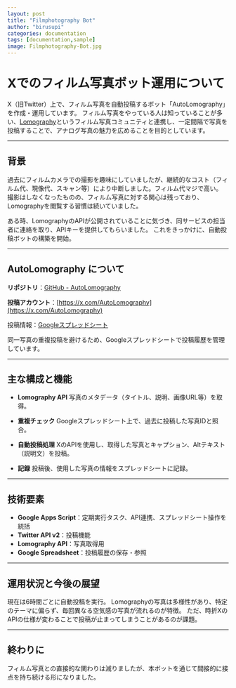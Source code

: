 ```yaml
---
layout: post
title: "Filmphotography Bot"
author: "birusupi"
categories: documentation
tags: [documentation,sample]
image: Filmphotography-Bot.jpg
---
```


# Xでのフィルム写真ボット運用について

X（旧Twitter）上で、フィルム写真を自動投稿するボット「AutoLomography」を作成・運用しています。
フィルム写真をやっている人は知っていることが多い、[Lomography](https://www.lomography.com/)というフィルム写真コミュニティと連携し、一定間隔で写真を投稿することで、アナログ写真の魅力を広めることを目的としています。

---

## 背景

過去にフィルムカメラでの撮影を趣味にしていましたが、継続的なコスト（フィルム代、現像代、スキャン等）により中断しました。フィルム代マジで高い。
撮影はしなくなったものの、フィルム写真に対する関心は残っており、Lomographyを閲覧する習慣は続いていました。

ある時、LomographyのAPIが公開されていることに気づき、同サービスの担当者に連絡を取り、APIキーを提供してもらいました。
これをきっかけに、自動投稿ボットの構築を開始。

---

## AutoLomography について

**リポジトリ**：[GitHub - AutoLomography](https://github.com/spira-unplugged/AutoLomography)

**投稿アカウント**：[https://x.com/AutoLomography](https://x.com/AutoLomography)

投稿情報：[Googleスプレッドシート](https://docs.google.com/spreadsheets/d/e/2PACX-1vQeafKQCtdjsx2O8oGL7FdnODIFzvVyaPzPBFJkZpry13amG8ADKxNBDZkQFEVyPe5ff8P8IbZ7lZ9j/pubhtml?gid=0&single=true)

同一写真の重複投稿を避けるため、Googleスプレッドシートで投稿履歴を管理しています。

---

## 主な構成と機能

- **Lomography API**
  写真のメタデータ（タイトル、説明、画像URL等）を取得。

- **重複チェック**
  Googleスプレッドシート上で、過去に投稿した写真IDと照合。

- **自動投稿処理**
  XのAPIを使用し、取得した写真とキャプション、Altテキスト（説明文）を投稿。

- **記録**
  投稿後、使用した写真の情報をスプレッドシートに記録。

---

## 技術要素

- **Google Apps Script**：定期実行タスク、API連携、スプレッドシート操作を統括
- **Twitter API v2**：投稿機能
- **Lomography API**：写真取得用
- **Google Spreadsheet**：投稿履歴の保存・参照

---

## 運用状況と今後の展望

現在は6時間ごとに自動投稿を実行。
Lomographyの写真は多様性があり、特定のテーマに偏らず、毎回異なる空気感の写真が流れるのが特徴。
ただ、時折XのAPIの仕様が変わることで投稿が止まってしまうことがあるのが課題。

---

## 終わりに

フィルム写真との直接的な関わりは減りましたが、本ボットを通じて間接的に接点を持ち続ける形になりました。